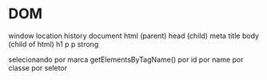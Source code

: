 # DOM
window
    location
    history
    document
        html (parent)
            head (child)
                meta
                title
            body (child of html)
                h1
                p
                p
                    strong


selecionando
    por marca
        getElementsByTagName()
    por id
    por name
    por classe
    por seletor
